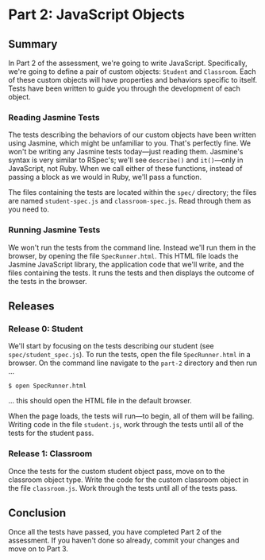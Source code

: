 # Part 2: JavaScript Objects
## Summary
In Part 2 of the assessment, we're going to write JavaScript.  Specifically, we're going to define a pair of custom objects:  `Student` and `Classroom`.  Each of these custom objects will have properties and behaviors specific to itself.  Tests have been written to guide you through the development of each object.

### Reading Jasmine Tests
The tests describing the behaviors of our custom objects have been written using Jasmine, which might be unfamiliar to you.  That's perfectly fine.  We won't be writing any Jasmine tests today—just reading them.  Jasmine's syntax is very similar to RSpec's; we'll see `describe()` and `it()`—only in JavaScript, not Ruby.  When we call either of these functions, instead of passing a block as we would in Ruby, we'll pass a function.

The files containing the tests are located within the `spec/` directory; the files are named `student-spec.js` and `classroom-spec.js`.  Read through them as you need to.

### Running Jasmine Tests
We won't run the tests from the command line.  Instead we'll run them in the browser, by opening the file `SpecRunner.html`.  This HTML file loads the Jasmine JavaScript library, the application code that we'll write, and the files containing the tests.  It runs the tests and then displays the outcome of the tests in the browser.

## Releases
### Release 0: Student
We'll start by focusing on the tests describing our student (see `spec/student_spec.js`).  To run the tests, open the file `SpecRunner.html` in a browser. On the command line navigate to the `part-2` directory and then run ...

```
$ open SpecRunner.html
```
... this should open the HTML file in the default browser.

When the page loads, the tests will run—to begin, all of them will be failing.  Writing code in the file `student.js`, work through the tests until all of the tests for the student pass.

### Release 1: Classroom
Once the tests for the custom student object pass, move on to the classroom object type.  Write the code for the custom classroom object in the file `classroom.js`.  Work through the tests until all of the tests pass.

## Conclusion
Once all the tests have passed, you have completed Part 2 of the assessment. If you haven't done so already, commit your changes and move on to Part 3.
